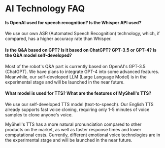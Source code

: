 # AI Technology FAQ

#### Is OpenAI used for speech recognition? Is the Whisper API used?

We use our own ASR (Automated Speech Recognition) technology, which, if compared, has a higher accuracy rate than Whisper.

#### Is the Q&A based on GPT? Is it based on ChatGPT? GPT-3.5 or GPT-4? Is the Q&A model self-developed?

Most of the robot's Q&A part is currently based on OpenAI's GPT-3.5 (ChatGPT). We have plans to integrate GPT-4 into some advanced features. Meanwhile, our self-developed LLM (Large Language Model) is in the experimental stage and will be launched in the near future.

#### What model is used for TTS? What are the features of MyShell's TTS?

We use our self-developed TTS model (text-to-speech). Our English TTS already supports fast voice cloning, requiring only 1-5 minutes of voice samples to clone anyone's voice.

MyShell's TTS has a more natural pronunciation compared to other products on the market, as well as faster response times and lower computational costs. Currently, different emotional voice technologies are in the experimental stage and will be launched in the near future.